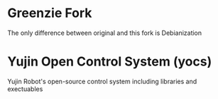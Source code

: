 # Greenzie Fork
The only difference between original and this fork is Debianization

Yujin Open Control System (yocs)
================================

Yujin Robot's open-source control system including libraries and exectuables
